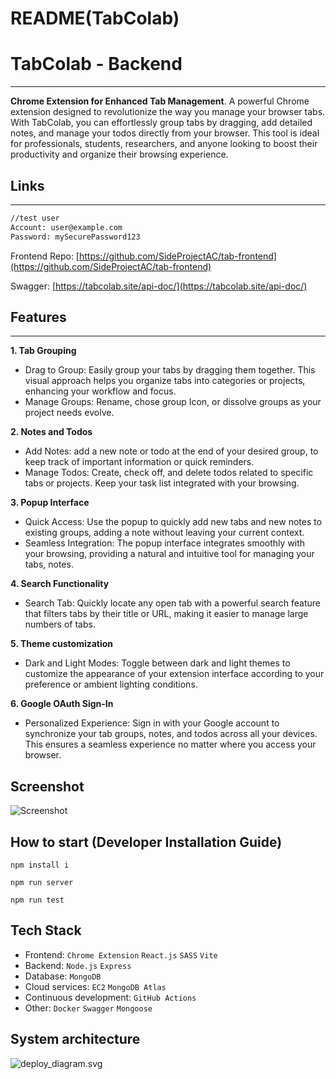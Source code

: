 # README(TabColab)

# **TabColab - Backend**

---

**Chrome Extension for Enhanced Tab Management**. A powerful Chrome extension designed to revolutionize the way you manage your browser tabs. With TabColab, you can effortlessly group tabs by dragging, add detailed notes, and manage your todos directly from your browser. This tool is ideal for professionals, students, researchers, and anyone looking to boost their productivity and organize their browsing experience.

## Links

---

```bash
//test user
Account: user@example.com
Password: mySecurePassword123
```

Frontend Repo: [https://github.com/SideProjectAC/tab-frontend](https://github.com/SideProjectAC/tab-frontend)

Swagger: [https://tabcolab.site/api-doc/](https://tabcolab.site/api-doc/)

## **Features**

---

**1. Tab Grouping**

- Drag to Group: Easily group your tabs by dragging them together. This visual approach helps you organize tabs into categories or projects, enhancing your workflow and focus.
- Manage Groups: Rename, chose group Icon, or dissolve groups as your project needs evolve.

**2. Notes and Todos**

- Add Notes: add a new note or todo at the end of your desired group, to keep track of important information or quick reminders.
- Manage Todos: Create, check off, and delete todos related to specific tabs or projects. Keep your task list integrated with your browsing.

**3. Popup Interface**

- Quick Access: Use the popup to quickly add new tabs and new notes to existing groups, adding a note without leaving your current context.
- Seamless Integration: The popup interface integrates smoothly with your browsing, providing a natural and intuitive tool for managing your tabs, notes.

**4. Search Functionality**

- Search Tab: Quickly locate any open tab with a powerful search feature that filters tabs by their title or URL, making it easier to manage large numbers of tabs.

**5. Theme customization**

- Dark and Light Modes: Toggle between dark and light themes to customize the appearance of your extension interface according to your preference or ambient lighting conditions.

**6. Google OAuth Sign-In**

- Personalized Experience: Sign in with your Google account to synchronize your tab groups, notes, and todos across all your devices. This ensures a seamless experience no matter where you access your browser.

## **Screenshot**

![Screenshot]()

## **How to start (Developer Installation Guide)**

`npm install i`

`npm run server`

`npm run test`

## Tech Stack

- Frontend: `Chrome Extension` `React.js` `SASS` `Vite`
- Backend: `Node.js` `Express`
- Database: `MongoDB`
- Cloud services: `EC2` `MongoDB Atlas`
- Continuous development: `GitHub Actions`
- Other: `Docker` `Swagger`  `Mongoose`

## **System architecture**

![deploy_diagram.svg]()